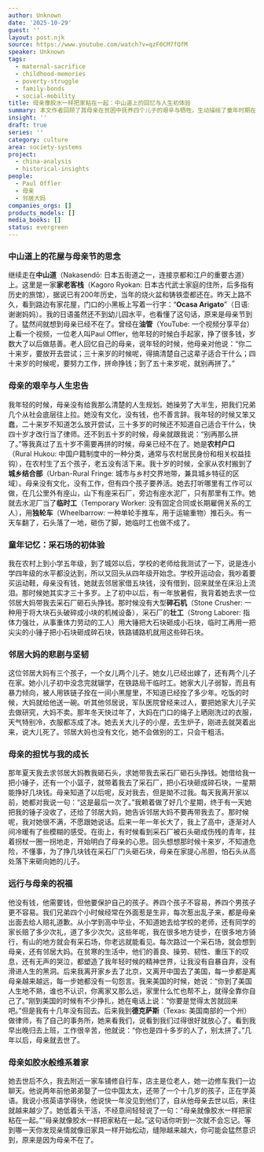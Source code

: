 ```yaml
---
author: Unknown
date: '2025-10-29'
guest: ''
layout: post.njk
source: https://www.youtube.com/watch?v=qzF0CM7fQfM
speaker: Unknown
tags:
  - maternal-sacrifice
  - childhood-memories
  - poverty-struggle
  - family-bonds
  - social-mobility
title: 母亲像胶水一样把家粘在一起：中山道上的回忆与人生初体验
summary: 本文作者回顾了其母亲在贫困中抚养四个儿子的艰辛与牺牲，生动描绘了童年时期在采石场打工的经历，以及一位邻居大妈的困苦生活。作者分享了母亲的人生忠告和她默默付出的力量，最终深刻领悟到“母亲就像胶水一样把家粘在一起”的真谛，强调了母亲在家庭中不可或缺的凝聚作用。
insight: ''
draft: true
series: ''
category: culture
area: society-systems
project:
  - china-analysis
  - historical-insights
people:
  - Paul Offler
  - 母亲
  - 邻居大妈
companies_orgs: []
products_models: []
media_books: []
status: evergreen
---
```

### 中山道上的花屋与母亲节的思念

继续走在**中山道**（Nakasendō: 日本五街道之一，连接京都和江户的重要古道）上。这里是一家**家老客栈**（Kagoro Ryokan: 日本古代武士家庭的住所，后多指有历史的旅馆），据说已有200年历史，当年的烧火盆和铸铁壶都还在。昨天上路不久，看到路边有家花屋，门口的小黑板上写着一行字：“**Ocasa Arigato**”（日语: 谢谢妈妈）。我的日语虽然还不到幼儿园水平，也看懂了这句话，原来是母亲节到了。猛然间就想到母亲已经不在了。曾经在**油管**（YouTube: 一个视频分享平台）上看一个视频，一位老人叫Paul Offler，他年轻的时候白手起家，挣了很多钱，岁数大了以后做慈善。老人回忆自己的母亲，说年轻的时候，他母亲对他说：“你二十来岁，要放开去尝试；三十来岁的时候呢，得搞清楚自己这辈子适合干什么；四十来岁的时候呢，要努力工作，拼命挣钱；到了五十来岁呢，就别再拼了。”

### 母亲的艰辛与人生忠告

我年轻的时候，母亲没有给我那么清楚的人生规划。她操劳了大半生，把我们兄弟几个从社会底层往上拉。她没有文化，没有钱，也不善言辞。我年轻的时候又笨又蠢，二十来岁不知道怎么放开尝试，三十多岁的时候还不知道自己适合干什么，快四十岁才改行当了律师。还不到五十岁的时候，母亲就跟我说：“别再那么拼了。”等我真过了五十岁不需要再拼的时候，母亲已经不在了。她是**农村户口**（Rural Hukou: 中国户籍制度中的一种分类，通常与农村居民身份和相关权益挂钩），在农村生了五个孩子，老五没有活下来。我十岁的时候，全家从农村搬到了**城乡结合部**（Urban-Rural Fringe: 城市与乡村交界地带，兼具城乡特征的区域）。母亲没有文化，没有工作，但有四个孩子要养活。她去打听哪里有工作可以做，在几公里外有座山，山下有座采石厂，旁边有座水泥厂，只有那里有工作。她就去水泥厂当了**临时工**（Temporary Worker: 没有固定合同或长期雇佣关系的工人），用**独轮车**（Wheelbarrow: 一种单轮手推车，用于运输重物）推石头。有一天车翻了，石头落了一地，砸伤了脚，她临时工也做不成了。

### 童年记忆：采石场的初体验

我在农村上到小学五年级，到了城郊以后，学校的老师给我测试了一下，说是连小学四年级的水平都没达到，所以又回头从四年级开始念。学校开运动会，我吵着要买运动鞋，母亲没有钱，她就去邻居家借五块钱，没有借到，回来就坐在床沿上流泪。那时候她其实才三十多岁。上了初中以后，有一年放暑假，我背着她去求一位邻居大妈带我去采石厂砸石头挣钱。那时候没有大型**碎石机**（Stone Crusher: 一种用于将大块石头破碎成小块的机械设备），采石厂的**壮工**（Strong Laborer: 指体力强壮，从事重体力劳动的工人）用大锤把大石块砸成小石块，临时工再用一把尖尖的小锤子把小石块砸成碎石块，铁路铺路机就用这些碎石块。

### 邻居大妈的悲剧与坚韧

这位邻居大妈有三个孩子，一个女儿两个儿子。她女儿已经出嫁了，还有两个儿子在家。她小儿子初中没念完就辍学，在铁路局干临时工。她家大儿子弱智，而且有暴力倾向，被人用铁链子拴在一间小黑屋里，不知道已经拴了多少年。吃饭的时候，大妈就给他送一碗。听其他邻居说，军队医院曾经来过人，要把她家大儿子买去做研究，大妈不卖。那年冬天快过年了，大妈在门口的绳子上晒刚洗过的衣服，天气特别冷，衣服都冻成了冰。她去关大儿子的小屋，去生炉子，刚进去就哭着出来，说大儿死了。邻居大妈也没有文化，她不会做别的工，只会干粗活。

### 母亲的担忧与我的成长

那年夏天我去求邻居大妈教我砸石头，求她带我去采石厂砸石头挣钱。她借给我一把小锤子，还有一个小篮子，就带着我去了采石厂，把小石块砸成碎石块，一星期能挣好几块钱。母亲知道了以后呢，反对我去，但是拗不过我。每天我离开家以前，她都对我说一句：“这是最后一次了。”我赖着做了好几个星期，终于有一天她把我的锤子没收了，还给了邻居大妈，她告诉邻居大妈不要再带我去了。那时候呢，我对她很不满，不愿跟她说话。后来一年一年长大了，我上了高中，逐渐对人间冷暖有了些模糊的感受。在街上，有时候看到采石厂被石头砸成伤残的青年，拄着拐杖一圈一拐地走，开始明白了母亲的心思。回头想想那时候十来岁，不知道危险，不懂事，为了挣几块钱在采石厂门头砸石块，母亲在家提心吊胆，怕石头从高处落下来砸向她的儿子。

### 远行与母亲的祝福

他没有钱，他需要钱，但他要保护自己的孩子。养四个孩子不容易，养四个男孩子更不容易。我们兄弟四个小时候经常在外面惹是生非，每次惹出乱子来，都是母亲出面去给人赔礼道歉。从小学到高中毕业，不知道她去给学校的老师，还有同学的家长赔了多少次礼，道了多少次欠。这些年呢，我在很多地方徒步，在很多地方骑行，有山的地方就会有采石场，你老远就能看见。每次路过一个采石场，就会想到母亲，还有邻居大妈。在贫寒的生活中，他们的善良、操劳、韧性、重压下的叹息，还有无声的哭泣，都塑造了我年轻时候的精神世界，让我没有自暴自弃，没有滑进人生的黑洞。后来我离开家乡去了北京，又离开中国去了美国，每一步都是离母亲越来越远，每一步她都没有一句怨言。我来美国的时候，她说：“你到了美国人生地不熟，谁也不认识，你离家又那么远，家里什么忙也帮不上，就得全靠你自己了。”刚到美国的时候有不少挣扎，她在电话上说：“你要是觉得太苦就回来吧。”但是我有十几年没有回去。后来我到**德克萨斯**（Texas: 美国南部的一个州）做律师，有了自己的事务所，她来看我们，说看到我们过得很好就放心了。看到我早出晚归去上班，工作很辛苦，他就说：“你也是四十多岁的人了，别太拼了。”几年以后，母亲就去世了。

### 母亲如胶水般维系着家

她去世后不久，我去附近一家车铺修自行车，店主是位老人，她一边修车我们一边聊天。他说两年前他弟弟娶了一位中国太太，还带了一个十几岁的孩子，正在学英语。我说小孩英语学得快，他说快一年没见到他们了，自从他母亲去世以后，来往就越来越少了。她低着头干活，不经意间轻轻说了一句：“母亲就像胶水一样把家粘在一起。”“母亲就像胶水一样把家粘在一起。”这句话你听到一次就不会忘记。等到哪一天你发现亲情就像旧家具一样开始松动，缝隙越来越大，你可能会猛然意识到，原来是因为母亲不在了。
